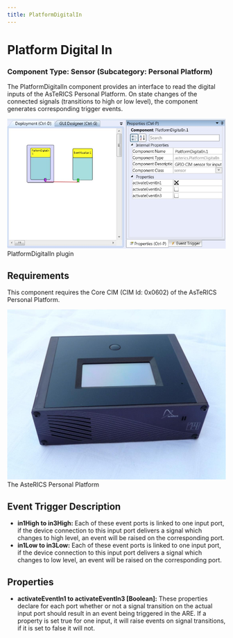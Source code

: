 ```yaml
---
title: PlatformDigitalIn
---
```


# Platform Digital In

### Component Type: Sensor (Subcategory: Personal Platform)

The PlatformDigitalIn component provides an interface to read the digital inputs of the AsTeRICS Personal Platform. On state changes of the connected signals (transitions to high or low level), the component generates corresponding trigger events.

![Screenshot: PlatformDigitalIn plugin](./img/PlatformDigitalIn.jpg "Screenshot: PlatformDigitalIn plugin")  
PlatformDigitalIn plugin

## Requirements

This component requires the Core CIM (CIM Id: 0x0602) of the AsTeRICS Personal Platform.

![The AsteRICS Personal Platform (preliminary version)](./img/PersonalPlatform.jpg "The AsteRICS Personal Platform (preliminary version)")  
The AsteRICS Personal Platform

## Event Trigger Description

- **in1High to in3High:** Each of these event ports is linked to one input port, if the device connection to this input port delivers a signal which changes to high level, an event will be raised on the corresponding port.
- **in1Low to in3Low:** Each of these event ports is linked to one input port, if the device connection to this input port delivers a signal which changes to low level, an event will be raised on the corresponding port.

## Properties

- **activateEventIn1 to activateEventIn3 \[Boolean\]:** These properties declare for each port whether or not a signal transition on the actual input port should result in an event being triggered in the ARE. If a property is set true for one input, it will raise events on signal transitions, if it is set to false it will not.
